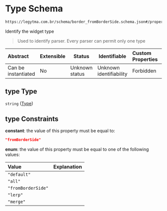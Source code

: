 # Type Schema

```txt
https://legytma.com.br/schema/border_fromBorderSide.schema.json#/properties/type
```

Identify the widget type


> Used to identify parser. Every parser can permit only one type
>

| Abstract            | Extensible | Status         | Identifiable            | Custom Properties | Additional Properties | Access Restrictions | Defined In                                                                                                |
| :------------------ | ---------- | -------------- | ----------------------- | :---------------- | --------------------- | ------------------- | --------------------------------------------------------------------------------------------------------- |
| Can be instantiated | No         | Unknown status | Unknown identifiability | Forbidden         | Allowed               | none                | [border_fromBorderSide.schema.json\*](../schema/border_fromBorderSide.schema.json "open original schema") |

## type Type

`string` ([Type](border_fromborderside-properties-type.md))

## type Constraints

**constant**: the value of this property must be equal to:

```json
"fromBorderSide"
```

**enum**: the value of this property must be equal to one of the following values:

| Value              | Explanation |
| :----------------- | ----------- |
| `"default"`        |             |
| `"all"`            |             |
| `"fromBorderSide"` |             |
| `"lerp"`           |             |
| `"merge"`          |             |
